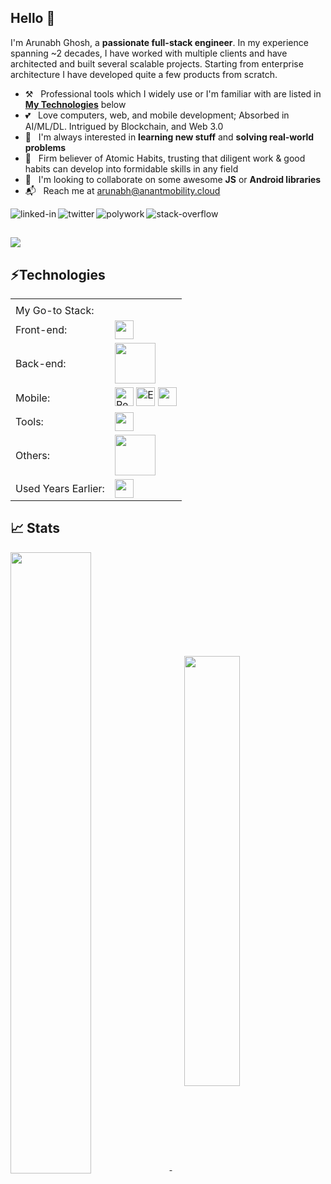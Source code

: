 ## Hello 👋
I'm Arunabh Ghosh, a **passionate full-stack engineer**. In my experience spanning ~2 decades, I have worked with multiple clients and have architected and built several scalable projects. Starting from enterprise architecture I have developed quite a few products from scratch. 

- ⚒️ &nbsp; Professional tools which I widely use or I'm familiar with are listed in **[My Technologies](#technologies)** below
- 💕 &nbsp; Love computers, web, and mobile development; Absorbed in AI/ML/DL. Intrigued by Blockchain, and Web 3.0
- 👀 &nbsp; I'm always interested in **learning new stuff** and **solving real-world problems**
- 🚀 &nbsp; Firm believer of Atomic Habits, trusting that diligent work & good habits can develop into formidable skills in any field
- 🤝 &nbsp; I'm looking to collaborate on some awesome **JS** or **Android libraries**
- 📬 &nbsp; Reach me at arunabh@anantmobility.cloud

[<img align="left" alt="linked-in" src="https://img.shields.io/badge/linkedin-%230077B5.svg?&style=for-the-badge&logo=linkedin&logoColor=white" />](https://www.linkedin.com/in/arunabhghosh) [<img align="left" alt="twitter" src="https://img.shields.io/badge/twitter-%231DA1F2.svg?&style=for-the-badge&logo=twitter&logoColor=white" />](https://twitter.com/arunabhg9) [<img align="left" alt="polywork" src="https://img.shields.io/badge/polywork-9370DB.svg?&style=for-the-badge&logo=polywork&logoColor=white" />](https://www.polywork.com/arunabhghosh)
[<img align="left" alt="stack-overflow" src="https://img.shields.io/badge/stack%20overflow-FE7A16?logo=stack-overflow&logoColor=white&style=for-the-badge" />](https://stackoverflow.com/users/7157170/)           &nbsp;&nbsp;

[![](https://visitcount.itsvg.in/api?id=arunabhg&label=Views&color=12&icon=5&pretty=true)](https://visitcount.itsvg.in)
---

## ⚡Technologies

<table>
  <tr>
    <td></td>
    <td></td>
  </tr>
  <tr>
    <td>My Go-to Stack:</td>
    <td></td>
  </tr>
  <tr>
    <td>
      Front-end:
    </td>
    <td><img src="https://skillicons.dev/icons?i=ts,react,next,materialui,tailwind,html,css,vercel&perline=8" height="30" />
    </td>
  </tr>
  <tr>
    <td>Back-end:</td>
    <td>
      <img src="https://skillicons.dev/icons?i=ts,js,py,nodejs,express,mongodb,mysql,sequelize,graphql,prisma,postgres,redis&perline=8" height="65"/>
    </td>      
  </tr>
  <tr>
    <td>Mobile:</td>
    <td><img src="https://cdn.worldvectorlogo.com/logos/react-native-1.svg" alt="React Native Logo" width="30" height="30"/> <img src="https://cdn.worldvectorlogo.com/logos/expo-go-app.svg" alt="Expo Logo" width="30" height="30" /> <img src="https://skillicons.dev/icons?i=androidstudio&perline=8" height="30"/>
    </td>
  </tr>
  <tr>
    <td>Tools:</td>
    <td><img src="https://skillicons.dev/icons?i=vscode,git,github,webpack,figma,postman&perline=8" height="30"/>
      </td> 
  </tr>
  <tr>
    <td>Others:</td>
    <td><img src="https://skillicons.dev/icons?i=aws,xd,sqlite,bootstrap,redux,firebase,md,netlify,heroku,bash,jest,styledcomponents,scss,regex,vite,sentry&perline=8" height="65"/></td>
  </tr>
  <tr>
    <td>Used Years Earlier:</td>
    <td>  <img src="https://skillicons.dev/icons?i=cs,dotnet,jquery,visualstudio" height="30"/>   </td>
  </tr>
</table>

## &#x1f4c8; Stats

<a href="#">
  <img align="center" src="https://github-readme-stats.vercel.app/api?username=arunabhg&show_icons=true&count_private=true&theme=highcontrast" width="50.5%" />
</a> &nbsp;&nbsp;&nbsp;&nbsp;

<a href="#">
  <img align="center" src="https://github-readme-stats.vercel.app/api/top-langs?username=arunabhg&count_private=true&theme=highcontrast&layout=compact&hide=shell&langs_count=6" width="42%" />
</a>


         









<!--
**arunabhg/arunabhg** is a ✨ _special_ ✨ repository because its `README.md` (this file) appears on your GitHub profile.

Here are some ideas to get you started:

- 🔭 I’m currently working on ...
- 🌱 I’m currently learning ...
- 👯 I’m looking to collaborate on ...
- 🤔 I’m looking for help with ...
- 💬 Ask me about ...
- 📫 How to reach me: ...
- 😄 Pronouns: ...
- ⚡ Fun fact: ...
-->
